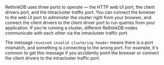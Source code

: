 RethinkDB uses three ports to operate &mdash; the HTTP web UI port,
the client drivers port, and the intracluster traffic port. You can
connect the browser to the web UI port to administer the cluster right
from your browser, and connect the client drivers to the client driver
port to run queries from your application. If you're running a
cluster, different RethinkDB nodes communicate with each other via the
intracluster traffic port.

The message `received invalid clustering header` means there is a port
mismatch, and something is connecting to the wrong port. For example,
it's common to get this message if you accidently point the browser or
connect the client drivers to the intracluster traffic port.